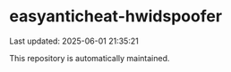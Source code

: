 # easyanticheat-hwidspoofer

Last updated: 2025-06-01 21:35:21

This repository is automatically maintained.
